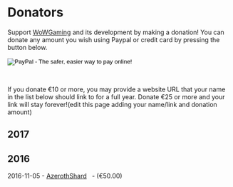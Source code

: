 # Donators

Support <a href="./wowgaming">WoWGaming</a> and its development by making a donation! You can donate any amount you wish using Paypal or credit card by pressing the button below.

<form action="https://www.paypal.com/cgi-bin/webscr" method="post" target="_top">
    <input type="hidden" name="cmd" value="_s-xclick">
    <input type="hidden" name="hosted_button_id" value="L69ANPSR8BJDU">
    <input type="image" src="https://www.paypalobjects.com/en_US/i/btn/btn_donate_LG.gif" border="0" name="submit" alt="PayPal - The safer, easier way to pay online!">
    <img alt="" border="0" src="https://www.paypalobjects.com/it_IT/i/scr/pixel.gif" width="1" height="1">
</form>


&nbsp;

If you donate €10 or more, you may provide a website URL that your name in the list below should link to for a full year. Donate €25 or more and your link will stay forever!(edit this page adding your name/link and donation amount)

<h2><strong>2017</strong></h2>

<h2><strong>2016</strong></h2>

2016-11-05 - [AzerothShard](https://www.azerothshard.org)   - (€50.00)

&nbsp;

&nbsp;